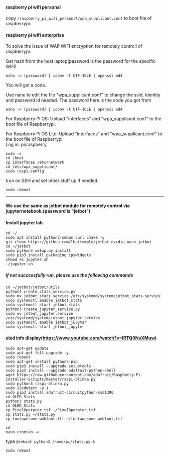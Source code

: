 #### raspberry pi wifi personal 

copy ```/raspberry_pi_wifi_personal/wpa_supplicant.conf``` to boot file of raspberrypi.



#### raspberry pi wifi enterprise

To solve the issue of WAP WIFI encryption for remotely controll of raspberrypi.  

Get hash from the host laptop(password is the password for the specific WIFI)
```
echo -n [password] | iconv -t UTF-16LE | openssl md4
```
You will get a code. 

Use nano to edit the file "wpa_supplicant.conf" to change the ssid, identity and password id needed. The password here is the code you got from 
```
echo -n [password] | iconv -t UTF-16LE | openssl md4
```


For Raspberry Pi OS:
Upload "interfaces" and "wpa_supplicant.conf" to the boot file of Raspberrypi.  

For Raspberry Pi OS Lite:
Upload "interfaces" and "wpa_supplicant.conf" to the boot file of Raspberrypi.  
Log in: pi/raspberry
```
sudo -s
cd /boot
cp interfaces /etc/network
cd /etc/wpa_supplicant/
sudo raspi-config
```
trun on SSH and set other stuff up if needed.
```
sudo reboot
```


--------------------
#### We use the same as jetbot module for remotely control via jupyternotebook.(password is "jetbot")
#### Install jupyter lab
```
cd ~/
sudo apt install python3-smbus curl cmake -y
git clone https://github.com/lbaitemple/jetbot_nvidia_nano jetbot
cd ~/jetbot
sudo python3 setup.py install
sudo pip3 install packaging ipywidgets
chmod +x jupyter.sh
./jupyter.sh 
```

##### If not successfully run, please use the following commands
```
cd ~/jetbot/jetbot/utils
python3 create_stats_service.py
sudo mv jetbot_stats.service /etc/systemd/system/jetbot_stats.service
sudo systemctl enable jetbot_stats
sudo systemctl start jetbot_stats
python3 create_jupyter_service.py
sudo mv jetbot_jupyter.service /etc/systemd/system/jetbot_jupyter.service
sudo systemctl enable jetbot_jupyter
sudo systemctl start jetbot_jupyter
```

#### oled info display(https://www.youtube.com/watch?v=lRTQ0NsXMuw)
```
sudo apt-get update
sudo apt-get full-upgrade -y
sudo reboot
sudo apt-get install python3-pip
sudo pip3 install --upgrade setuptools
sudo pip3 install --upgrade adafruit-python-shell
wget https://raw.githubusercontent.com/adafruit/Raspberry-Pi-Installer-Scripts/master/raspi-blinka.py
sudo python3 raspi-blinka.py
sudo i2cdetect -y 1
sudo pip3 install adafruit-circuitpython-ssd1306
cd OLED_Stats
python3 stats.py
cd OLED_Stats
cp PixelOperator.ttf ~/PixelOperator.ttf
cp stats.py ~/stats.py
cp fontawesome-webfont.ttf ~/fontawesome-webfont.ttf
```
```
cd
nano crontab –e
```
type ```@reboot python3 /home/pi/stats.py &```

```sudo reboot```





